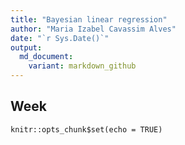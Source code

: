 ```yaml
---
title: "Bayesian linear regression"
author: "Maria Izabel Cavassim Alves"
date: "`r Sys.Date()`"
output:
  md_document:
    variant: markdown_github
---
```


## Week
```{r setup, include=FALSE}
knitr::opts_chunk$set(echo = TRUE)
```

